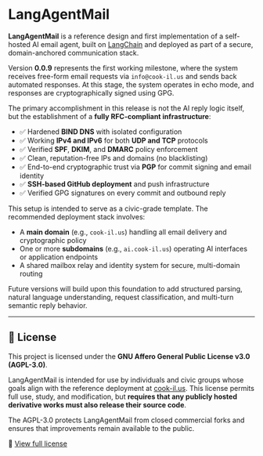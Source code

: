 # LangAgentMail

**LangAgentMail** is a reference design and first implementation of a self-hosted AI email agent, built on [LangChain](https://www.langchain.com/) and deployed as part of a secure, domain-anchored communication stack.

Version **0.0.9** represents the first working milestone, where the system receives free-form email requests via `info@cook-il.us` and sends back automated responses. At this stage, the system operates in echo mode, and responses are cryptographically signed using GPG.

The primary accomplishment in this release is not the AI reply logic itself, but the establishment of a **fully RFC-compliant infrastructure**:
- ✅ Hardened **BIND DNS** with isolated configuration
- ✅ Working **IPv4 and IPv6** for both **UDP and TCP** protocols
- ✅ Verified **SPF**, **DKIM**, and **DMARC** policy enforcement
- ✅ Clean, reputation-free IPs and domains (no blacklisting)
- ✅ End-to-end cryptographic trust via **PGP** for commit signing and email identity
- ✅ **SSH-based GitHub deployment** and push infrastructure
- ✅ Verified GPG signatures on every commit and outbound reply

This setup is intended to serve as a civic-grade template. The recommended deployment stack involves:
- A **main domain** (e.g., `cook-il.us`) handling all email delivery and cryptographic policy
- One or more **subdomains** (e.g., `ai.cook-il.us`) operating AI interfaces or application endpoints
- A shared mailbox relay and identity system for secure, multi-domain routing

Future versions will build upon this foundation to add structured parsing, natural language understanding, request classification, and multi-turn semantic reply behavior.

---

## 📜 License

This project is licensed under the **GNU Affero General Public License v3.0 (AGPL-3.0)**.

LangAgentMail is intended for use by individuals and civic groups whose goals align with the reference deployment at [cook-il.us](https://cook-il.us). This license permits full use, study, and modification, but **requires that any publicly hosted derivative works must also release their source code**.

The AGPL-3.0 protects LangAgentMail from closed commercial forks and ensures that improvements remain available to the public.

🔗 [View full license](https://www.gnu.org/licenses/agpl-3.0.html)
